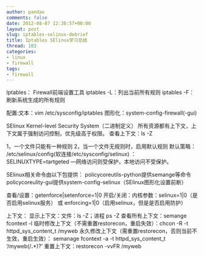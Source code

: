 ```yaml
---
author: pandao
comments: false
date: 2012-08-07 12:38:57+00:00
layout: post
slug: iptables-selinux-debrief
title: Iptables SElinux学习总结
thread: 103
categories:
- linux
- firewall
tags:
- firewall
---
```


Iptables：
Firewall前端设置工具
iptables -L：列出当前所有规则
iptables -F：刷新系统生成的所有规则

配置:文本：vim /etc/sysconfig/iptables
图形化：system-config-firewall(-gui)

SElinux
Kernel-level Security System（二进制定义）
所有资源都有上下文，上下文属于强制访问控制，优先级高于权限。
查看上下文：ls -Z

1，一个文件只能有一种规则
2，当一个文件无规则时，启用默认规则
默认策略：
/etc/selinux/config(软连接/etc/sysconfig/selinux)
：SELINUXTYPE=tartgeted —网络访问则受保护，本地访问不受保护。

SElinux相关命令由以下包提供：
policycoreutils-python提供semange等命令
policycoreulity-gui提供system-config-selinux（SElinux图形化设置前断）

查看/设置：getenforce|setenforce=1|0
开启/关闭：内核参数：selinux=1|0（是否启用selinux服务） 或 enforcing=1|0（启用selinux，但是是否启用防护）

上下文：
显示上下文：文件：ls -Z；进程 ps -Z
查看所有上下文：semange fcontext -l
临时修改上下文（不需重置restorecon，重启失效）：chcon -R -t httpd_sys_content_t /myweb
永久修改上下文（需重置restorecon，否则当前不生效，重启生效）：
semanage fcontext -a -t httpd_sys_content_t ‘/myweb(/**.***)?’
重置上下文：restorecon -vvFR /myweb
